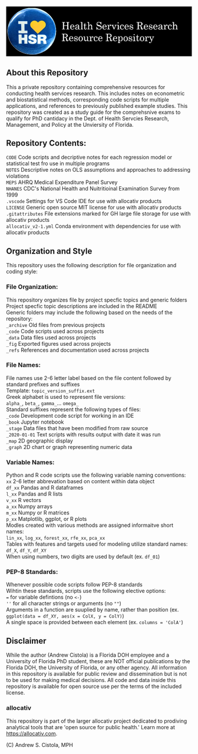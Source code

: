 ![](labeled.jpg)

## About this Repository
This a private repository containing comprehensive resources for conducting health services research. This includes notes on econometric and biostatistical methods, corresponding code scripts for multiple applications, and references to previously published example studies. This repository was created as a study guide for the comprehsnive exams to qualify for PhD cantidacy in the Dept. of Health Servcies Research, Management, and Policy at the Unviersity of Florida.

## Repository Contents:
`CODE` Code scripts and decriptive notes for each regression model or statistical test fro use in multiple programs<br>
`NOTES` Descriptive notes on OLS assumptions and approaches to addressing violations<br>
`MEPS` AHRQ Medical Expenditure Panel Survey<br>
`NHANES` CDC's National Health and Nuitritioinal Examination Survey from 1999<br>
`.vscode` Settings for VS Code IDE for use with allocativ products<br>
`LICENSE` Generic open source MIT license for use with allocativ products<br>
`.gitattributes` File extensions marked for GH large file storage for use with allocativ products<br>
`allocativ_v2-1.yml` Conda environment with dependencies for use with allocativ products

## Organization and Style
This repository uses the following description for file organization and coding style:

### File Organization:
This repository organizes file by project specfic topics and generic folders<br>
Project specfic topic descriptions are included in the README<br>
Generic folders may include the following based on the needs of the repository:<br>
`_archive` Old files from previous projects<br>
`_code` Code scripts used across projects<br>
`_data` Data files used across projects<br>
`_fig` Exported figures used across projects<br>
`_refs` References and documentation used across projects

### File Names:
File names use 2-6 letter label based on the file content followed by standard prefixes and suffixes<br>
Template: `topic_version_suffix.ext`<br>
Greek alphabet is used to represent file versions:<br>
`alpha_`, `beta_`, `gamma_`... `omega_`<br> 
Standard suffixes represent the following types of files:<br>
`_code` Development code script for working in an IDE<br>
`_book` Jupyter notebook <br>
`_stage` Data files that have been modified from raw source<br>
`_2020-01-01` Text scripts with results output with date it was run<br>
`_map` 2D geographic display<br>
`_graph` 2D chart or graph representing numeric data

### Variable Names:
Python and R code scripts use the following variable naming conventions:<br>
`xx` 2-6 letter abbrevation based on content within data object<br>
`df_xx` Pandas and R dataframes<br>
`l_xx` Pandas and R lists<br>
`v_xx` R vectors<br>
`a_xx` Numpy arrays<br>
`m_xx` Numpy or R matrices<br>
`p_xx` Matplotlib, ggplot, or R plots<br>
Modles created with various methods are assigned informaitve short names:<br>
`lin_xx`, `log_xx`, `forest_xx`, `rfe_xx`, `pca_xx`<br>
Tables with features and targets used for modeling utilize standard names:<br>
`df_X`, `df_Y`, `df_XY`<br>
When using numbers, two digits are used by default (ex. `df_01`)

### PEP-8 Standards:
Whenever possible code scripts follow PEP-8 standards<br>
Wihtin these standards, scripts use the following elective options:<br>
`=` for variable defintions (no `<-`)<br>
`''` for all character strings or arguments (no `""`) <br>
Arguments in a function are suuplied by name, rather than position (ex. `ggplot(data = df_XY, aes(x = ColX, y = ColY)`)<br>
A single space is provided between each element (ex. `columns = 'ColA'`)<br>

## Disclaimer
While the author (Andrew Cistola) is a Florida DOH employee and a University of Florida PhD student, these are NOT official publications by the Florida DOH, the University of Florida, or any other agency. All information in this repository is available for public review and dissemination but is not to be used for making medical decisions. All code and data inside this repository is available for open source use per the terms of the included license.

### allocativ
This repository is part of the larger allocativ project dedicated to prodiving analytical tools that are 'open source for public health.' Learn more at https://allocativ.com. 

(C) Andrew S. Cistola, MPH